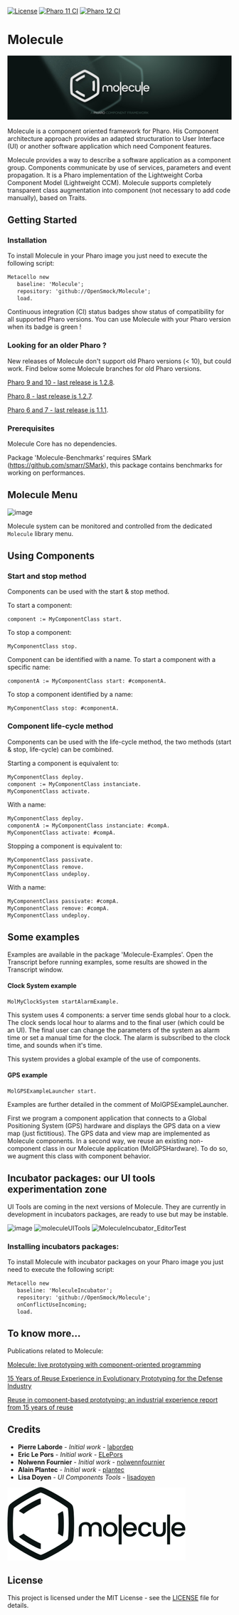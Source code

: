 [![License](https://img.shields.io/github/license/openSmock/Molecule.svg)](./LICENSE)
[![Pharo 11 CI](https://github.com/OpenSmock/Molecule/actions/workflows/Pharo11CI.yml/badge.svg)](https://github.com/OpenSmock/Molecule/actions/workflows/Pharo11CI.yml)
[![Pharo 12 CI](https://github.com/OpenSmock/Molecule/actions/workflows/Pharo12CI.yml/badge.svg)](https://github.com/OpenSmock/Molecule/actions/workflows/Pharo12CI.yml)

# Molecule

![Molecule Logo](resources/MoleculeBanner.jpg)

Molecule is a component oriented framework for Pharo. 
His Component architecture approach provides an adapted structuration to User Interface (UI) or another software application which need Component features.

Molecule provides a way to describe a software application as a component group. Components communicate by use of services, parameters and event propagation. It is a Pharo implementation of the Lightweight Corba Component Model (Lightweight CCM).
Molecule supports completely transparent class augmentation into component (not necessary to add code manually), based on Traits.

## Getting Started

### Installation

To install Molecule in your Pharo image you just need to execute the following script:

```smalltalk
Metacello new
   baseline: 'Molecule';
   repository: 'github://OpenSmock/Molecule';
   load.
```

Continuous integration (CI) status badges show status of compatibility for all supported Pharo versions. You can use Molecule with your Pharo version when its badge is green ! 

### Looking for an older Pharo ?

New releases of Molecule don't support old Pharo versions (< 10), but could work.
Find below some Molecule branches for old Pharo versions. 

[Pharo 9 and 10 - last release is 1.2.8](https://github.com/OpenSmock/Molecule/tree/Pharo9-10).

[Pharo 8 - last release is 1.2.7](https://github.com/OpenSmock/Molecule/tree/Pharo8).

[Pharo 6 and 7 - last release is 1.1.1](https://github.com/OpenSmock/Molecule/tree/Pharo6-7).

### Prerequisites

Molecule Core has no dependencies.

Package 'Molecule-Benchmarks' requires SMark (https://github.com/smarr/SMark), this package contains benchmarks for working on performances.

## Molecule Menu

![image](https://github.com/OpenSmock/Molecule/assets/49183340/ef29b8f4-941a-45a6-b41e-bf6db9f78ec6)

Molecule system can be monitored and controlled from the dedicated `Molecule` library menu.

## Using Components

### Start and stop method

Components can be used with the start & stop method.

To start a component:

```smalltalk
component := MyComponentClass start.
```

To stop a component: 

```smalltalk
MyComponentClass stop.
```

Component can be identified with a name. To start a component with a specific name:

```smalltalk
componentA := MyComponentClass start: #componentA.
```

To stop a component identified by a name:

```smalltalk
MyComponentClass stop: #componentA.
```

### Component life-cycle method

Components can be used with the life-cycle method, the two methods (start & stop, life-cycle) can be combined.

Starting a component is equivalent to:

```smalltalk
MyComponentClass deploy.
component := MyComponentClass instanciate.
MyComponentClass activate.
```

With a name:

```smalltalk
MyComponentClass deploy.
componentA := MyComponentClass instanciate: #compA.
MyComponentClass activate: #compA.
```

Stopping a component is equivalent to:

```smalltalk
MyComponentClass passivate.
MyComponentClass remove.
MyComponentClass undeploy.
```

With a name:

```smalltalk
MyComponentClass passivate: #compA.
MyComponentClass remove: #compA.
MyComponentClass undeploy.
```

## Some examples

Examples are available in the package 'Molecule-Examples'.
Open the Transcript before running examples, some results are showed in the Transcript window.

#### Clock System example

```smalltalk
MolMyClockSystem startAlarmExample.
```

This system uses 4 components: a server time sends global hour to a clock. The clock sends local hour to alarms and to the final user (which could be an UI). The final user can change the parameters of the system as alarm time or set a manual time for the clock. The alarm is subscribed to the clock time, and sounds when it's time.

This system provides a global example of the use of components. 

#### GPS example

```smalltalk
MolGPSExampleLauncher start.
```
Examples are further detailed in the comment of MolGPSExampleLauncher.

First we program a component application that connects to a Global Positioning System (GPS) hardware and displays the GPS data on a view map (just fictitious).
The GPS data and view map are implemented as Molecule components.
In a second way, we reuse an existing non-component class in our Molecule application (MolGPSHardware).
To do so, we augment this class with component behavior.


## Incubator packages: our UI tools experimentation zone

UI Tools are coming in the next versions of Molecule. They are currently in development in incubators packages, are ready to use but may be instable.

![image](https://user-images.githubusercontent.com/49183340/151664721-feefb39a-6a9f-44b8-a54d-ef4f2b01bc65.png)
![moleculeUITools](https://user-images.githubusercontent.com/49183340/120898493-5eb8e100-c62b-11eb-86c6-021dc25e5dd0.PNG)
![MoleculeIncubator_EditorTest](https://user-images.githubusercontent.com/49183340/152546159-17f15103-2ac7-4938-8d8f-9de8ff60f3a8.gif)

### Installing incubators packages:

To install Molecule with incubator packages on your Pharo image you just need to execute the following script:

```smalltalk
Metacello new
   baseline: 'MoleculeIncubator';
   repository: 'github://OpenSmock/Molecule';
   onConflictUseIncoming;
   load.
```

## To know more...

Publications related to Molecule:

[Molecule: live prototyping with component-oriented programming](https://inria.hal.science/hal-02966704/)

[15 Years of Reuse Experience in Evolutionary Prototyping for the Defense Industry](https://inria.hal.science/hal-02966691/preview/ICSR_15years.pdf)

[Reuse in component-based prototyping: an industrial experience report from 15 years of reuse](https://link.springer.com/article/10.1007/s11334-022-00456-4)

## Credits

* **Pierre Laborde** - *Initial work* - [labordep](https://github.com/labordep)
* **Eric Le Pors** - *Initial work* - [ELePors](https://github.com/ELePors)
* **Nolwenn Fournier** - *Initial work* - [nolwennfournier](https://github.com/nolwennfournier)
* **Alain Plantec** - *Initial work* - [plantec](https://github.com/plantec)
* **Lisa Doyen** - *UI Components Tools* - [lisadoyen](https://github.com/lisadoyen)

![Molecule Logo](resources/MoleculeLogotype.svg)

## License

This project is licensed under the MIT License - see the [LICENSE](LICENSE) file for details.
